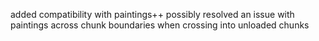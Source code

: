 added compatibility with paintings++
possibly resolved an issue with paintings across chunk boundaries when crossing into unloaded chunks